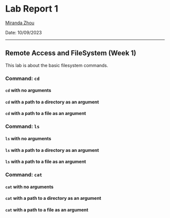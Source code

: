 # Lab Report 1 
[Miranda Zhou](https://github.com/Miranda-Y-Zhou)

Date: 10/09/2023

---

## Remote Access and FileSystem (Week 1)
This lab is about the basic filesystem commands.

### Command: `cd`

#### `cd` with no arguments
#### `cd` with a path to a directory as an argument
#### `cd` with a path to a file as an argument

### Command: `ls`

#### `ls` with no arguments
#### `ls` with a path to a directory as an argument
#### `ls` with a path to a file as an argument

### Command: `cat`

#### `cat` with no arguments
#### `cat` with a path to a directory as an argument
#### `cat` with a path to a file as an argument

